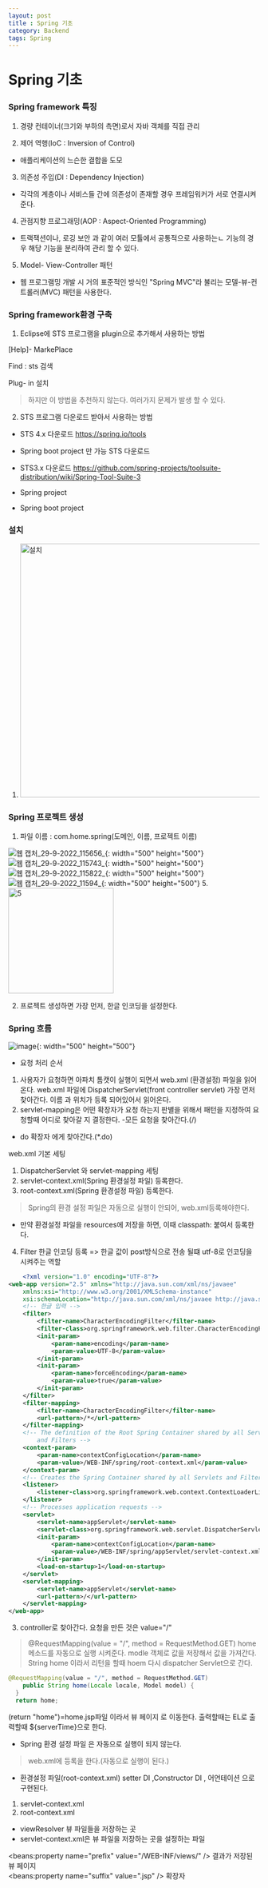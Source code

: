 ```yaml
---
layout: post
title : Spring 기초
category: Backend
tags: Spring
---
```

# Spring 기초
### Spring framework 특징
1. 경량 컨테이너(크기와 부하의 측면)로서 자바 객체를 직접 관리

2. 제어 역행(IoC : Inversion of Control)
- 애플리케이션의 느슨한 결합을 도모
3. 의존성 주입(DI : Dependency Injection)
- 각각의 계층이나 서비스들 간에 의존성이 존재할 경우 프레임워커가 서로 연결시켜준다.
4. 관점지향 프로그래밍(AOP : Aspect-Oriented Programming)
- 트랙잭션이나, 로깅 보안 과 같이 여러 모튤에서 공통적으로 사용하는ㄴ 기능의 경우 해당 기능을 분리하여 관리 할 수 있다. 
5. Model- View-Controller 패턴
- 웹 프로그램밍 개발 시 거의 표준적인 방식인 "Spring MVC"라 불리는 모델-뷰-컨트롤러(MVC) 패턴을 사용한다.

### Spring framework환경 구축
1. Eclipse에 STS 프로그램을 plugin으로 추가해서 사용하는 방법

[Help]- MarkePlace 

Find : sts 검색 

Plug- in 설치 

> 하지만 이 방법을 추천하지 않는다. 여러가지 문제가 발생 할 수 있다.  

2. STS 프로그램 다운로드 받아서 사용하는 방법
- STS 4.x 다운로드 <https://spring.io/tools>
- Spring boot project 만 가능
STS 다운로드 


- STS3.x 다운로드 <https://github.com/spring-projects/toolsuite-distribution/wiki/Spring-Tool-Suite-3>
- Spring project
- Spring boot project 
### 설치 
1. <img width="508" alt="설치" src="https://user-images.githubusercontent.com/107549149/192928008-8f677a86-d07f-40ad-b5a4-281fb7a1c60e.png">
### Spring  프로젝트 생성

1. 파일 이름 : com.home.spring(도메인, 이름, 프로젝트 이름)

![웹 캡처_29-9-2022_115656_](https://user-images.githubusercontent.com/107549149/192928419-96a51cb1-7c4b-4887-a00d-73d7361e2f2e.jpeg){: width="500" height="500"}
![웹 캡처_29-9-2022_115743_](https://user-images.githubusercontent.com/107549149/192928513-746fd135-6a29-4f52-9ed0-abdb25391342.jpeg){: width="500" height="500"}
![웹 캡처_29-9-2022_115822_](https://user-images.githubusercontent.com/107549149/192928589-4cb94c09-b32a-4eaa-bd89-776d85315bc4.jpeg){: width="500" height="500"}
![웹 캡처_29-9-2022_11594_](https://user-images.githubusercontent.com/107549149/192928677-fce1c40e-c615-4706-a577-9adbea4dd6d4.jpeg){: width="500" height="500"}
5.<img width="211" alt="5" src="https://user-images.githubusercontent.com/107549149/192928965-14cdbcbb-1207-422d-a5bc-00224cd4dd79.png">

2. 프로젝트 생성하면 가장 먼저, 한글 인코딩을 설정한다. 

### Spring 흐름
![image](https://user-images.githubusercontent.com/107549149/192942110-db86f88d-6278-47a0-9118-c41ab32d2160.png){: width="500" height="500"}
 
- 요청 처리 순서
1. 사용자가 요청하면 아파치 톰캣이 실행이 되면서 web.xml (환경설정) 파일을 읽어온다.
web.xml 파일에 DispatcherServlet(front controller servlet) 가장 먼저 찾아간다. 이름 과 위치가 등록 되어있어서 읽어온다. 
2. servlet-mapping은 어떤 확장자가 요청 하는지 판별을 위해서  패턴을 지정하여 요청할때 어디로 찾아갈 지 결정한다. 
-모든 요청을 찾아간다.(/)
- do 확장자 에게 찾아간다.(*.do)

web.xml 기본 세팅 
1. DispatcherServlet 와 servlet-mapping 세팅
2. servlet-context.xml(Spring 환경설정 파일) 등록한다.
3. root-context.xml(Spring 환경설정 파일) 등록한다. 
> Spring의 환경 설정 파일은 자동으로 실행이 안되어, web.xml등록해야한다. 
* 만약 환경설정 파일을 resources에 저장을 하면, 이때 classpath: 붙여서 등록한다.
4. Filter 한글 인코딩 등록 => 한글 값이 post방식으로 전송 될떄 utf-8로 인코딩을 시켜주는 역할

```xml
	<?xml version="1.0" encoding="UTF-8"?>
<web-app version="2.5" xmlns="http://java.sun.com/xml/ns/javaee"
	xmlns:xsi="http://www.w3.org/2001/XMLSchema-instance"
	xsi:schemaLocation="http://java.sun.com/xml/ns/javaee http://java.sun.com/xml/ns/javaee/web-app_2_5.xsd">
	<!-- 한글 입력 -->
	<filter>
		<filter-name>CharacterEncodingFilter</filter-name>
		<filter-class>org.springframework.web.filter.CharacterEncodingFilter</filter-class>
		<init-param>
			<param-name>encoding</param-name>
			<param-value>UTF-8</param-value>
		</init-param>
		<init-param>
			<param-name>forceEncoding</param-name>
			<param-value>true</param-value>
		</init-param>
	</filter>
	<filter-mapping>
		<filter-name>CharacterEncodingFilter</filter-name>
		<url-pattern>/*</url-pattern>
	</filter-mapping>
	<!-- The definition of the Root Spring Container shared by all Servlets 
		and Filters -->
	<context-param>
		<param-name>contextConfigLocation</param-name>
		<param-value>/WEB-INF/spring/root-context.xml</param-value>
	</context-param>
	<!-- Creates the Spring Container shared by all Servlets and Filters -->
	<listener>
		<listener-class>org.springframework.web.context.ContextLoaderListener</listener-class>
	</listener>
	<!-- Processes application requests -->
	<servlet>
		<servlet-name>appServlet</servlet-name>
		<servlet-class>org.springframework.web.servlet.DispatcherServlet</servlet-class>
		<init-param>
			<param-name>contextConfigLocation</param-name>
			<param-value>/WEB-INF/spring/appServlet/servlet-context.xml</param-value>
		</init-param>
		<load-on-startup>1</load-on-startup>
	</servlet>
	<servlet-mapping>
		<servlet-name>appServlet</servlet-name>
		<url-pattern>/</url-pattern>
	</servlet-mapping>
</web-app>
```

3. controller로 찾아간다. 
요청을 만든 것은  value="/"
>@RequestMapping(value = "/", method = RequestMethod.GET)
home 메소드를 자동으로 실행 시켜준다. 
modle 객체로 값을 저장해서 값을 가져간다. 
String home 이라서 리턴을 할때  hoem 
다시 dispatcher Servlet으로 간다.
```java
@RequestMapping(value = "/", method = RequestMethod.GET)
	public String home(Locale locale, Model model) {
  }
  return home;
```
(return "home")=home.jsp파일 이라서 뷰 페이지 로 이동한다. 
 출력할때는 EL로 출력할때 ${serverTime}으로 한다.
* Spring 환경 설정 파일 은 자동으로 실행이 되지 않는다.   
> web.xml에 등록을 한다.(자동으로 실행이 된다.)
* 환경설정 파일(root-context.xml) setter DI ,Constructor DI , 어언테이션 으로 구현된다.

1. servlet-context.xml 
2. root-context.xml 
   
* viewResolver 뷰 파일들을 저장하는 곳
* servlet-context.xml은 뷰 파일을 저장하는 곳을 설정하는 파일 

<beans:property name="prefix" value="/WEB-INF/views/" /> 결과가 저장된 뷰 페이지  
<beans:property name="suffix" value=".jsp" />  확장자  